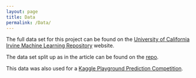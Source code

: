```yaml
---
layout: page
title: Data
permalink: /Data/
---
```


The full data set for this project can be found on the [University of California Irvine Machine Learning Repository](https://archive.ics.uci.edu/ml/datasets/Covertype) website. 

The data set split up as in the article can be found on the [repo](https://github.com/tulimid1/what-is-covering-me). 

This data was also used for a [Kaggle Playground Prediction Competition](https://www.kaggle.com/competitions/forest-cover-type-prediction/overview). 
